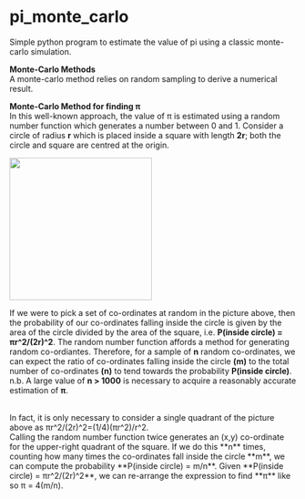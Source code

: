 # pi_monte_carlo
Simple python program to estimate the value of pi using a classic monte-carlo simulation.

**Monte-Carlo Methods** <br />
A monte-carlo method relies on random sampling to derive a numerical result.

**Monte-Carlo Method for finding π** <br />
In this well-known approach, the value of π is estimated using a random number function which generates a number between 0 and 1.
Consider a circle of radius **r** which is placed inside a square with length **2r**; both the circle and square are centred at the origin.

<!-- ![pi_monte_carlo](https://user-images.githubusercontent.com/78542843/118504789-bdbdc100-b723-11eb-889b-a7ee2f7acc9c.png) -->
<img src="https://user-images.githubusercontent.com/78542843/118504789-bdbdc100-b723-11eb-889b-a7ee2f7acc9c.png" width="250" height="250">

If we were to pick a set of co-ordinates at random in the picture above, then the probability of our co-ordinates falling inside the circle is given by the area of the circle divided by the area of the square, i.e. **P(inside circle) = πr^2/(2r)^2**.
The random number function affords a method for generating random co-ordiantes.
Therefore, for a sample of **n** random co-ordinates, we can expect the ratio of co-ordinates falling inside the circle **(m)** to the total number of co-ordinates **(n)** to tend towards the probability **P(inside circle)**. <br />
n.b. A large value of **n > 1000** is necessary to acquire a reasonably accurate estimation of **π**.

<br />
In fact, it is only necessary to consider a single quadrant of the picture above as πr^2/(2r)^2=(1/4)(πr^2)/r^2. <br />
Calling the random number function twice generates an (x,y) co-ordinate for the upper-right quadrant of the square.
If we do this **n** times, counting how many times the co-ordinates fall inside the circle **m**, we can compute the probability **P(inside circle) = m/n**.
Given **P(inside circle) = πr^2/(2r)^2**, we can re-arrange the expression to find **π** like so π = 4(m/n).
